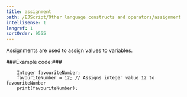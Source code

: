 ```yaml
---
title: assignment
path: /EJScript/Other language constructs and operators/assignment
intellisense: 1
langref: 1
sortOrder: 9555
---
```


Assignments are used to assign values to variables.



###Example code:###

```crmscript!
    Integer favouriteNumber;
    favouriteNumber = 12; // Assigns integer value 12 to favouriteNumber
    print(favouriteNumber);
```

